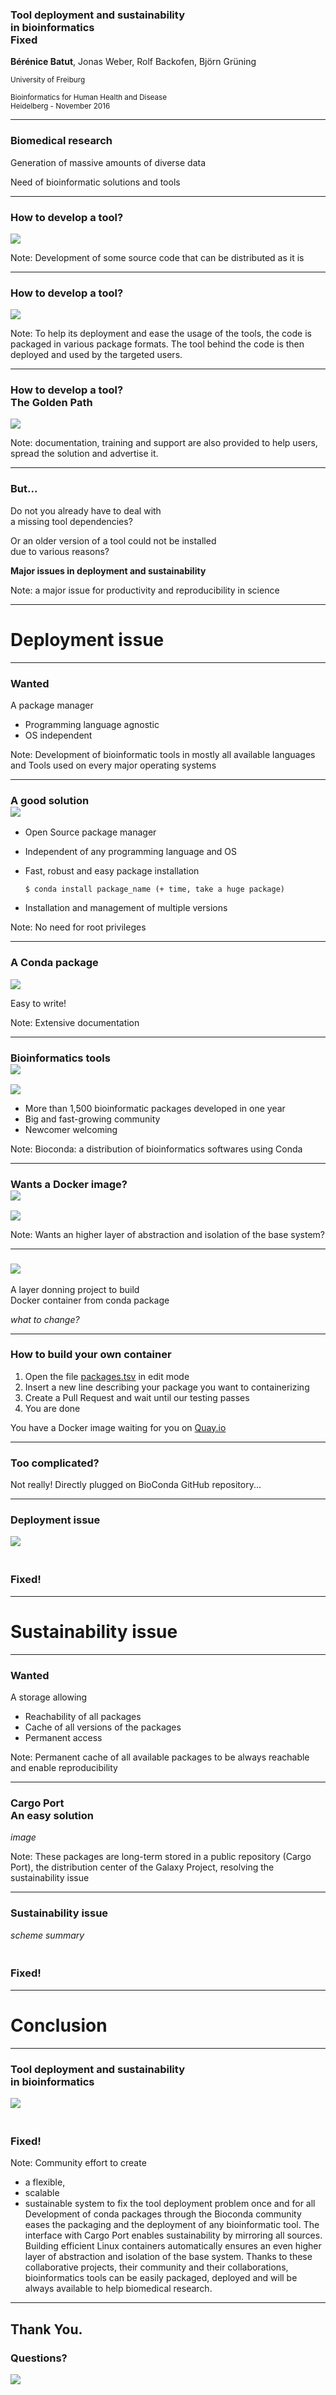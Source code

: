 ### Tool deployment and sustainability <br>in bioinformatics <br><i class="fa fa-check"></i> Fixed

**Bérénice Batut**, Jonas Weber, Rolf Backofen, Björn Grüning

<small>
University of Freiburg<br><br>Bioinformatics for Human Health and Disease<br>Heidelberg - November 2016
</small> 

---

### Biomedical research

Generation of massive amounts of diverse data

<i class="fa fa-long-arrow-right"></i> Need of bioinformatic solutions and tools

----

### How to develop a tool?

![](images/tool_development_1.png)

Note: Development of some source code that can be distributed as it is

----

### How to develop a tool?

![](images/tool_development_packaging.png)

Note: To help its deployment and ease the usage of the tools, the code is packaged in various package formats.
The tool behind the code is then deployed and used by the targeted users.
 
----

### How to develop a tool?<br>The Golden Path

![](images/tool_development_training_doc_support.png)

Note: documentation, training and support are also provided to help users, spread the solution and advertise it. 

----

### But...

Do not you already have to deal with <br>a missing tool dependencies?

Or an older version of a tool could not be installed <br>due to various reasons?

**Major issues in deployment and sustainability**

Note: a major issue for productivity and reproducibility in science

---

# Deployment issue

----

### <i class="fa fa-bullseye"></i> Wanted

A package manager
- Programming language agnostic
- OS independent
    
Note: Development of bioinformatic tools in mostly all available languages and Tools used on every major operating systems

----

### A good solution<br>![](images/conda_logo.png)

- Open Source package manager
- Independent of any programming language and OS
- Fast, robust and easy package installation

  ```
  $ conda install package_name (+ time, take a huge package)
  ```
  
- Installation and management of multiple versions

Note: No need for root privileges

----

### A Conda package

![](images/conda_files.png)

<i class="fa fa-long-arrow-right"></i> Easy to write!

Note: Extensive documentation

----

### Bioinformatics tools<br>![](images/bioconda_logo.png)

![](images/tool_development_bioconda_solution.png)

- More than 1,500 bioinformatic packages developed in one year
- Big and fast-growing community
- Newcomer welcoming

Note: Bioconda: a distribution of bioinformatics softwares using Conda

----

### Wants a Docker image?<br>![](images/mulled.png)

![](images/tool_development_mulled_solution.png)

Note: Wants an higher layer of abstraction and isolation of the base system?

----

### ![](images/mulled.png)

A layer donning project to build <br>Docker container from conda package

*what to change?*

----

### How to build your own container

1. Open the file [packages.tsv](https://github.com/mulled/mulled/blob/master/packages.tsv) in edit mode
2. Insert a new line describing your package you want to containerizing
3. Create a Pull Request and wait until our testing passes
4. You are done

<i class="fa fa-long-arrow-right"></i> You have a Docker image waiting for you on [Quay.io](https://quay.io/)

----

### Too complicated?

Not really! Directly plugged on BioConda GitHub repository...

----

### Deployment issue

![](images/tool_development_mulled_solution.png)

### <br><i class="fa fa-check"></i>Fixed!

---

# Sustainability issue

----

### <i class="fa fa-bullseye"></i> Wanted

A storage allowing
- Reachability of all packages
- Cache of all versions of the packages
- Permanent access

Note: Permanent cache of all available packages to be always reachable and enable reproducibility

----

### Cargo Port<br>An easy solution

*image*

Note: These packages are long-term stored in a public repository (Cargo Port), the distribution center of the Galaxy Project, resolving the sustainability issue

----

### Sustainability issue

*scheme summary*

### <br><i class="fa fa-check"></i>Fixed!

---

# Conclusion

----

### Tool deployment and sustainability <br>in bioinformatics 

![](images/tool_development_solution_scheme.png)

### <br><i class="fa fa-check"></i>Fixed! 

Note: Community effort to create 
  - a flexible, 
  - scalable
  - sustainable system 
to fix the tool deployment problem once and for all
Development of conda packages through the Bioconda community eases the packaging and the deployment of any bioinformatic tool. The interface with Cargo Port enables sustainability by mirroring all sources. Building efficient Linux containers automatically ensures an even higher layer of abstraction and isolation of the base system. Thanks to these collaborative projects, their community and their collaborations, bioinformatics tools can be easily packaged, deployed and will be always available to help biomedical research.

---

## Thank You.

### Questions?

![](images/tool_development_final_scheme.png)
